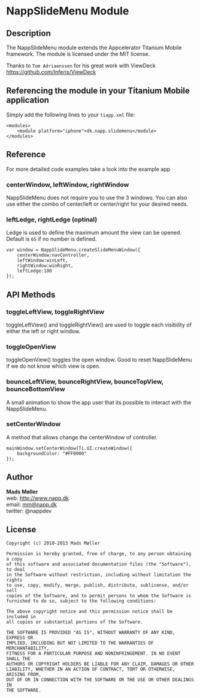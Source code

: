 # NappSlideMenu Module

## Description

The NappSlideMenu module extends the Appcelerator Titanium Mobile framework. 
The module is licensed under the MIT license.

Thanks to `Tom Adriaenssen` for his great work with ViewDeck https://github.com/Inferis/ViewDeck


## Referencing the module in your Titanium Mobile application ##

Simply add the following lines to your `tiapp.xml` file:
    
    <modules>
        <module platform="iphone">dk.napp.slidemenu</module> 
    </modules>

## Reference

For more detailed code examples take a look into the example app


### centerWindow, leftWindow, rightWindow

NappSlideMenu does not require you to use the 3 windows. You can also use either the combo of center/left or center/right for your desired needs. 


### leftLedge, rightLedge (optinal)

Ledge is used to define the maximum amount the view can be opened. Default is `65` if no number is defined. 

	var window = NappSlideMenu.createSlideMenuWindow({
		centerWindow:navController,
		leftWindow:winLeft,
		rightWindow:winRight,
		leftLedge:100
	});
	

## API Methods

### toggleLeftView, toggleRightView

toggleLeftView() and toggleRightView() are used to toggle each visibility of either the left or right window. 

### toggleOpenView

toggleOpenView() toggles the open window. Good to reset NappSlideMenu if we do not know which view is open. 


### bounceLeftView, bounceRightView, bounceTopView, bounceBottomView

A small animation to show the app user that its possible to interact with the NappSlideMenu.
	
### setCenterWindow

A method that allows change the centerWindow of controller.

	mainWindow.setCenterWindow(Ti.UI.createWindow({
		backgroundColor: "#FF0000"
	});	

## Author

**Mads Møller**  
web: http://www.napp.dk  
email: mm@napp.dk  
twitter: @nappdev  


## License

    Copyright (c) 2010-2013 Mads Møller

    Permission is hereby granted, free of charge, to any person obtaining a copy
    of this software and associated documentation files (the "Software"), to deal
    in the Software without restriction, including without limitation the rights
    to use, copy, modify, merge, publish, distribute, sublicense, and/or sell
    copies of the Software, and to permit persons to whom the Software is
    furnished to do so, subject to the following conditions:

    The above copyright notice and this permission notice shall be included in
    all copies or substantial portions of the Software.

    THE SOFTWARE IS PROVIDED "AS IS", WITHOUT WARRANTY OF ANY KIND, EXPRESS OR
    IMPLIED, INCLUDING BUT NOT LIMITED TO THE WARRANTIES OF MERCHANTABILITY,
    FITNESS FOR A PARTICULAR PURPOSE AND NONINFRINGEMENT. IN NO EVENT SHALL THE
    AUTHORS OR COPYRIGHT HOLDERS BE LIABLE FOR ANY CLAIM, DAMAGES OR OTHER
    LIABILITY, WHETHER IN AN ACTION OF CONTRACT, TORT OR OTHERWISE, ARISING FROM,
    OUT OF OR IN CONNECTION WITH THE SOFTWARE OR THE USE OR OTHER DEALINGS IN
    THE SOFTWARE.
